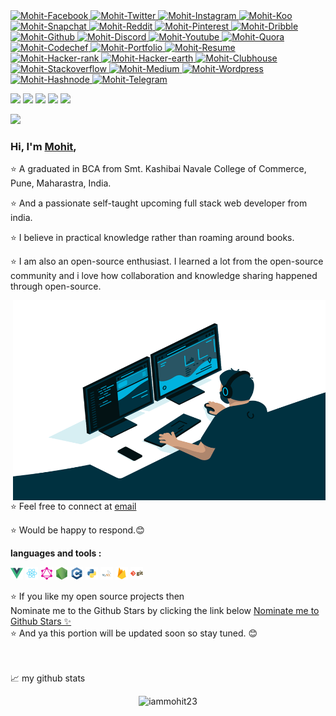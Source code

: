 <a href="https://facebook.com/iammohit23" target="blank">
    <img src="https://img.icons8.com/bubbles/100/000000/facebook-new.png" width = "70px" alt="Mohit-Facebook" />
  </a>
  
  <a href="https://twitter.com/iammohit_23" target="blank">
    <img src="https://img.icons8.com/bubbles/100/000000/twitter-circled.png" width = "70px" alt="Mohit-Twitter" />
  </a>
  
  <a href="https://instagram.com/iammohit_23" target="blank">
    <img src="https://img.icons8.com/bubbles/100/000000/instagram-new.png" width = "70px" alt="Mohit-Instagram" />
  </a>
  
  <a href="https://www.kooapp.com/profile/iammohit23" target="blank">
    <img src="https://www.kooapp.com/assets/2d634360.svg" width = "43px" alt="Mohit-Koo" />
  </a>
  
  <a href="https://snapchat.com/add/iammohit_23" target="blank">
    <img src="https://img.icons8.com/bubbles/100/000000/snapchat.png" width = "70px" alt="Mohit-Snapchat" />
  </a>
  
  <a href="https://reddit.com/user/iammohit23" target="blank">
    <img src="https://img.icons8.com/bubbles/100/000000/reddit.png" width = "70px" alt="Mohit-Reddit" />
  </a>

  <a href="https://in.pinterest.com/iammohit23" target="blank">
    <img src="https://img.icons8.com/bubbles/100/000000/pinterest.png" width = "70px" alt="Mohit-Pinterest" />
  </a>
  
   <a href="https://dribbble.com/iammohit23" target="blank">
    <img src="https://img.icons8.com/bubbles/2x/dribbble.png" width = "70px" alt="Mohit-Dribble" />
  </a>
  
   <a href="https://github.com/Mohits-Org" target="blank">
    <img src="https://img.icons8.com/bubbles/100/000000/github.png" width = "70px" alt="Mohit-Github" />
  </a>
    
   <a href="https://discord.com/channels/@me/1022418738395488349" target="blank">
    <img src="https://img.icons8.com/bubbles/100/000000/discord.png" width = "70px" alt="Mohit-Discord" />
  </a>
  
  <a href="https://www.youtube.com/@iammohit23" target="blank">
    <img src="https://img.icons8.com/bubbles/100/000000/youtube.png" width = "70px" alt="Mohit-Youtube" />
  </a>
  
   <a href="https://www.quora.com/profile/Mohit-Pandey-223" target="blank">
    <img src="https://iammohit23.netlify.app/images/quora.png" width = "70px" alt="Mohit-Quora" />
  </a>
  
   <a href="https://www.codechef.com/users/iammohit23" target="blank">
    <img src="https://img.icons8.com/bubbles/512/codechef.png" width = "70px" alt="Mohit-Codechef" />
  </a>
  
  <a href="https://iammohit23.netlify.app" target="blank">
    <img src="https://iammohit23.netlify.app/images/portfolio2.png" width = "70px" alt="Mohit-Portfolio" />
  </a>
  
   <a href="https://drive.google.com/file/d/1BzHskBp0l4FRVVcobzGjMoJJ1DVvZ0IP/view?usp=sharing" target="blank">
    <img src="https://iammohit23.netlify.app/images/resume.png" width = "70px" alt="Mohit-Resume" />
  </a>
  
   <a href="https://www.hackerrank.com/iammohit23" target="blank">
    <img src="https://iammohit23.netlify.app/images/hacker-rank.png" width = "70px" alt="Mohit-Hacker-rank" />
  </a>
  
   <a href="https://www.hackerearth.com/@iammohit23" target="Hacker-earth">
    <img src="https://iammohit23.netlify.app/images/hacker-rank.png" width = "70px" alt="Mohit-Hacker-earth" />
  </a>
  
   <a href="https://www.clubhouse.com/@iammohit23" target="blank">
    <img src="https://img.icons8.com/bubbles/512/group.png" width = "70px" alt="Mohit-Clubhouse" />
  </a>
   
   <a href="https://stackoverflow.com/users/15100058/iammohit23" target="blank">
    <img src="https://img.icons8.com/bubbles/512/stack.png" width = "70px" alt="Mohit-Stackoverflow" />
  </a>
  
  <a href="https://medium.com/@iammohit23" target="blank">
    <img src="https://img.icons8.com/bubbles/2x/medium-new.png" width = "70px" alt="Mohit-Medium" />
  </a>
  
   <a href="https://iammohit23.wordpress.com/" target="blank">
    <img src="https://img.icons8.com/bubbles/512/ms-word.png" width = "70px" alt="Mohit-Wordpress" />
  </a>
  
   <a href="https://hashnode.com/@iammohit23" target="blank">
    <img src="https://img.icons8.com/bubbles/512/h.png" width = "70px" alt="Mohit-Hashnode" />
  </a>
  
   <a href="https://t.me/iammohit_23" target="blank">
    <img src="https://img.icons8.com/bubbles/2x/telegram-app.png" width = "70px" alt="Mohit-Telegram" />
  </a>
        
![](http://github-profile-summary-cards.vercel.app/api/cards/profile-details?username=iammohit23&theme=github)
![](http://github-profile-summary-cards.vercel.app/api/cards/repos-per-language?username=iammohit23&theme=github)
![](http://github-profile-summary-cards.vercel.app/api/cards/most-commit-language?username=iammohit23&theme=github)
![](http://github-profile-summary-cards.vercel.app/api/cards/stats?username=iammohit23&theme=github)
![](http://github-profile-summary-cards.vercel.app/api/cards/productive-time?username=iammohit23&theme=github&utcOffset=8)

![](https://visitor-badge.glitch.me/badge?page_id=iamMohit23)


  ### Hi,<!--<img src="https://media.giphy.com/media/hvRJCLFzcasrR4ia7z/giphy.gif" width="10px">--> I'm [Mohit](#), 
 
⭐ A graduated in BCA from Smt. Kashibai Navale College of Commerce, Pune, Maharastra, India.
 
⭐ And a passionate self-taught upcoming full stack web developer from india.

⭐ I believe in practical knowledge rather than roaming around books.

⭐ I am also an open-source enthusiast. I learned a lot from the open-source community and i love how collaboration and knowledge sharing happened through open-source.

  <img align="right" alt="GIF" src="Mohit-Readme\code.gif" width="500" height="320" />
  
⭐ Feel free to connect at [email](mailto:iammohitpandey1@gmail.com)</br>

⭐ Would be happy to respond.😊

**languages and tools :**

<code><img height="20" src="https://raw.githubusercontent.com/github/explore/80688e429a7d4ef2fca1e82350fe8e3517d3494d/topics/vue/vue.png"></code>
<code><img height="20" src="https://raw.githubusercontent.com/github/explore/80688e429a7d4ef2fca1e82350fe8e3517d3494d/topics/react/react.png"></code>
<code><img height="20" src="https://raw.githubusercontent.com/github/explore/5c058a388828bb5fde0bcafd4bc867b5bb3f26f3/topics/graphql/graphql.png"></code>
<code><img height="20" src="https://raw.githubusercontent.com/github/explore/80688e429a7d4ef2fca1e82350fe8e3517d3494d/topics/nodejs/nodejs.png"></code>
<code><img height="20" src="https://raw.githubusercontent.com/github/explore/80688e429a7d4ef2fca1e82350fe8e3517d3494d/topics/cpp/cpp.png"></code>
<code><img height="20" src="https://raw.githubusercontent.com/github/explore/80688e429a7d4ef2fca1e82350fe8e3517d3494d/topics/python/python.png"></code>
<code><img height="20" src="https://raw.githubusercontent.com/github/explore/80688e429a7d4ef2fca1e82350fe8e3517d3494d/topics/mysql/mysql.png"></code>
<code><img height="20" src="https://raw.githubusercontent.com/github/explore/80688e429a7d4ef2fca1e82350fe8e3517d3494d/topics/firebase/firebase.png"></code>
<code><img height="20" src="https://raw.githubusercontent.com/github/explore/80688e429a7d4ef2fca1e82350fe8e3517d3494d/topics/git/git.png"></code>

⭐ If you like my open source projects then </br>
    Nominate me to the Github Stars by clicking the link below 
    <a href='https://stars.github.com/nominate/'>Nominate me to Github Stars ✨</a><br>
⭐ And ya this portion will be updated soon so stay tuned.
😊

<br>
<br>
📈 my github stats

<p align="center"> <img src="https://github-readme-stats.vercel.app/api?username=iammohit23&show_icons=true&theme=gotham" alt="iammohit23" />

